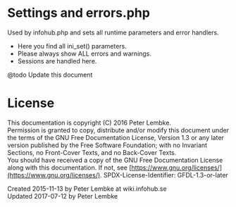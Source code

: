 # Settings and errors.php
Used by infohub.php and sets all runtime parameters and error handlers.  

- Here you find all ini_set() parameters.
- Please always show ALL errors and warnings.
- Sessions are handled here.

@todo Update this document 

# License
This documentation is copyright (C) 2016 Peter Lembke.  
Permission is granted to copy, distribute and/or modify this document under the terms of the GNU Free Documentation License, Version 1.3 or any later version published by the Free Software Foundation; with no Invariant Sections, no Front-Cover Texts, and no Back-Cover Texts.  
You should have received a copy of the GNU Free Documentation License along with this documentation. If not, see [https://www.gnu.org/licenses/](https://www.gnu.org/licenses/).  SPDX-License-Identifier: GFDL-1.3-or-later  

Created 2015-11-13 by Peter Lembke at wiki.infohub.se  
Updated 2017-07-12 by Peter Lembke  
